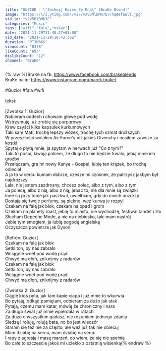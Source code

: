 ```yaml
---
title: "GUZIOR - \"Zniknij Razem Ze Mną\" (BraKe Blend)"
image: "https:\/\/i.ytimg.com\/vi\/vJV5MlBMK7E\/hqdefault.jpg"
vid_id: "vJV5MlBMK7E"
categories: "Music"
tags: ["wifi","fala","oskar"]
date: "2021-11-29T11:48:27+03:00"
vid_date: "2021-11-28T18:42:36Z"
duration: "PT3M36S"
viewcount: "8378"
likeCount: "693"
dislikeCount: "12"
channel: "BraKe"
---
```

{% raw %}BraKe na fb: <a rel="nofollow" target="blank" href="https://www.facebook.com/brakeblends">https://www.facebook.com/brakeblends</a><br />BraKe na ig: <a rel="nofollow" target="blank" href="https://www.instagram.com/marek.brake/">https://www.instagram.com/marek.brake/</a><br /><br />#Guzior #fala #wifi <br /><br />tekst:<br /><br />[Zwrotka 1: Guzior]<br />Nabieram oddech i chowam głowę pod wodę<br />Wstrzymuję, aż zrobię się purpurowy<br />Krew czyści kilka kapsułek kurkumowych<br />Taki sam Mati, trochę lepszy wózek, trochę tych szmat droższych<br />W przeszłości wolałem Air Force'y niż jakieś Givenchy i nosiłem zawsze za kostki<br />Spytaj o płytę mnie, ja spytam w nerwach już &quot;Co z tym?&quot;<br />Taki to pośpi, kiwają palcem, że długo to nie będzie trwało, jebią mnie ich groźby<br />Przełączam, gra mi nowy Kanye - Gospel, lubię ten krążek, bo trochę odleciał<br />A ja to w sercu kumam dobrze, czesze mi czosnek, że patrzysz jakbym był najdroższy<br />Lala, nie jestem zazdrosny, chcesz poleć, albo z tym, albo z tym<br />Ja polecę, albo z nią, albo z nią, jebać to, nie dla mnie są związki<br />Inne są przy tobie jak paszkwil, uwielbiam, gdy do moich nozdrzy<br />Dostają się twoje perfumy, są piękne, weź kurwa je rozpyl<br />Czekam na falę jak blok, czekam na opad i grom<br />Czekam na planety roast, jebię to miasto, nie wychodzę, festiwal tandet i zło<br />Słucham Depeche Mode, a nie na niebiesko, taki mam nastrój<br />Jebie tym smogiem, ja lubię pogodę angielską<br />Oczyszcza powietrze jak Dyson<br /><br />[Refren: Guzior]<br />Czekam na falę jak blok<br />Setki ton, by nas zabrało<br />Wciągnie wnet pod wodę prąd<br />Chwyć mą dłoń, zniknijmy z radarów<br />Czekam na falę jak blok<br />Setki ton, by nas zabrało<br />Wciągnie wnet pod wodę prąd<br />Chwyć mą dłoń, zniknijmy z radarów<br /><br />[Zwrotka 2: Guzior]<br />Ciągle ktoś pyta, jak tam kapie ciapa i już mnie to wkurwia<br />Bo pytają, odkąd pamiętam, odbieram za dużo jak atak<br />Pytają, czemu mam katar, mówię że chroniczny i nara<br />Za długo świat już mnie wpierdala w ratach<br />Za dużo o wszystkim gadasz, nie rozumiem jednego zdania<br />Siedzę i roluję, roluję bata, no bo jest wieczór<br />Staram się też nie za często, ale weź już tak nie obiecuj<br />Mam dziabę na sercu, mam dziabę na sercu<br />I rapy z agresją i masę marzeń, co wiem, że się nie spełnią<br />Bo całe to szczęscie jakoś mi uciekło z ostatnią wisienką{% endraw %}
